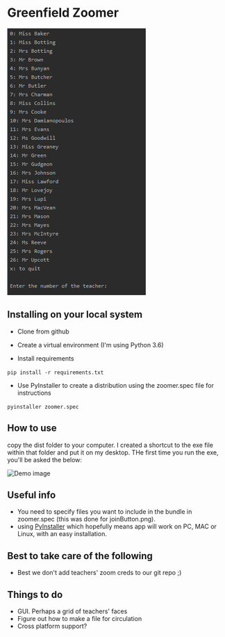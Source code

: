 # Greenfield Zoomer

![Demo image](info.PNG)

## Installing on your local system

* Clone from github

* Create a virtual environment (I'm using Python 3.6)

* Install requirements

```pip install -r requirements.txt```

* Use PyInstaller to create a distribution using the zoomer.spec file for instructions

```pyinstaller zoomer.spec```

## How to use
copy the dist folder to your computer. I created a shortcut to the exe file within that folder and put it on my desktop. THe first time you run the exe, you'll be asked the below:

![Demo image](creds.PNG)

## Useful info
* You need to specify files you want to include in the bundle in zoomer.spec (this was done for joinButton.png).
* using [PyInstaller](https://www.pyinstaller.org/) which hopefully means app will work on PC, MAC or Linux, with an easy installation.

## Best to take care of the following
* Best we don't add teachers' zoom creds to our git repo ;)

## Things to do
* GUI. Perhaps a grid of teachers' faces
* Figure out how to make a file for circulation
* Cross platform support?